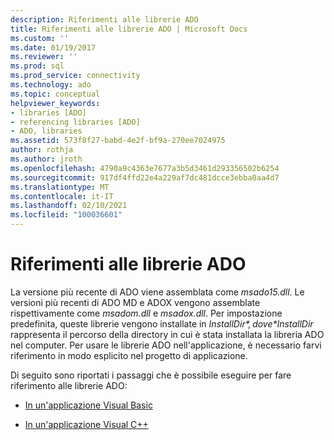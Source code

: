 ```yaml
---
description: Riferimenti alle librerie ADO
title: Riferimenti alle librerie ADO | Microsoft Docs
ms.custom: ''
ms.date: 01/19/2017
ms.reviewer: ''
ms.prod: sql
ms.prod_service: connectivity
ms.technology: ado
ms.topic: conceptual
helpviewer_keywords:
- libraries [ADO]
- referencing libraries [ADO]
- ADO, libraries
ms.assetid: 573f8f27-babd-4e2f-bf9a-270ee7024975
author: rothja
ms.author: jroth
ms.openlocfilehash: 4790a9c4363e7677a3b5d3461d293356502b6254
ms.sourcegitcommit: 917df4ffd22e4a229af7dc481dcce3ebba0aa4d7
ms.translationtype: MT
ms.contentlocale: it-IT
ms.lasthandoff: 02/10/2021
ms.locfileid: "100036601"
---
```

# <a name="referencing-the-ado-libraries"></a>Riferimenti alle librerie ADO
La versione più recente di ADO viene assemblata come *msado15.dll*. Le versioni più recenti di ADO MD e ADOX vengono assemblate rispettivamente come *msadom.dll* e *msadox.dll*. Per impostazione predefinita, queste librerie vengono installate in *$InstallDir*, dove *$InstallDir* rappresenta il percorso della directory in cui è stata installata la libreria ADO nel computer. Per usare le librerie ADO nell'applicazione, è necessario farvi riferimento in modo esplicito nel progetto di applicazione.  
  
 Di seguito sono riportati i passaggi che è possibile eseguire per fare riferimento alle librerie ADO:  
  
-   [In un'applicazione Visual Basic](./referencing-the-ado-libraries-in-a-visual-basic-6-application.md)  
  
-   [In un'applicazione Visual C++](./referencing-the-ado-libraries-in-a-visual-c-application.md)
